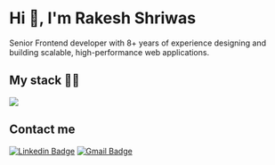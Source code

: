 <h1>Hi 👋, I'm Rakesh Shriwas</h1>
<p> Senior Frontend developer with 8+ years of experience designing and building scalable, high-performance web applications.</p>
<h2>My stack 👨‍💻</h2>
<p>
  <a href="https://skillicons.dev">
    <img src="https://skillicons.dev/icons?i=html,css,sass,bootstrap,gulp,javascript,ts,angular,materialui,reactivex,vscode,git,figma" />
  </a>
</p>
<h2>Contact me</h2>
<div dir="auto">
<p dir="auto"><a href="https://www.linkedin.com/in/rakeshshrivas/" target="_blank" rel="nofollow"><img src="https://camo.githubusercontent.com/591c02e8ff595d43e0b35b1b29aed639a7154b959cd8f8c854b9e176d885b094/68747470733a2f2f696d672e736869656c64732e696f2f62616467652f4c696e6b6564496e2d3030373742353f7374796c653d666f722d7468652d6261646765266c6f676f3d6c696e6b6564696e266c6f676f436f6c6f723d7768697465" alt="Linkedin Badge" data-canonical-src="https://img.shields.io/badge/LinkedIn-0077B5?style=for-the-badge&amp;logo=linkedin&amp;logoColor=white" style="max-width: 100%;"></a>
<a href="mailto:rakesh.shriwas88@gmail.com"><img src="https://camo.githubusercontent.com/71a0f4bfcf1f2220e2b1c246ac2ee681c47ee914d1c1f0e27a0e6c9ac2e9f134/68747470733a2f2f696d672e736869656c64732e696f2f62616467652f476d61696c2d4431343833363f7374796c653d666f722d7468652d6261646765266c6f676f3d676d61696c266c6f676f436f6c6f723d7768697465" alt="Gmail Badge" data-canonical-src="https://img.shields.io/badge/Gmail-D14836?style=for-the-badge&amp;logo=gmail&amp;logoColor=white" style="max-width: 100%;"></a></p>
</div>
